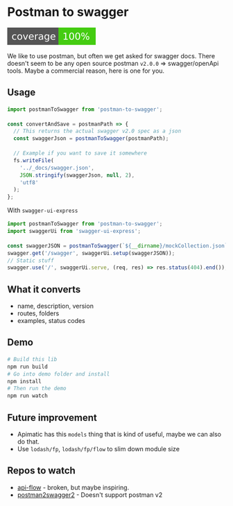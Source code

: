 # Postman to swagger

![coverage](./shields/coverage.svg)

We like to use postman, but often we get asked for swagger docs. There doesn't seem to be any open source postman `v2.0.0` => swagger/openApi tools. Maybe a commercial reason, here is one for you.

## Usage

```js
import postmanToSwagger from 'postman-to-swagger';

const convertAndSave = postmanPath => {
  // This returns the actual swagger v2.0 spec as a json
  const swaggerJson = postmanToSwagger(postmanPath);

  // Example if you want to save it somewhere
  fs.writeFile(
    '../_docs/swagger.json',
    JSON.stringify(swaggerJson, null, 2),
    'utf8'
  );
};
```

With `swagger-ui-express`

```js
import postmanToSwagger from 'postman-to-swagger';
import swaggerUi from 'swagger-ui-express';

const swaggerJSON = postmanToSwagger(`${__dirname}/mockCollection.json`);
swagger.get('/swagger', swaggerUi.setup(swaggerJSON));
// Static stuff
swagger.use('/', swaggerUi.serve, (req, res) => res.status(404).end());
```

## What it converts

- name, description, version
- routes, folders
- examples, status codes

## Demo

```bash
# Build this lib
npm run build
# Go into demo folder and install
npm install
# Then run the demo
npm run watch
```

## Future improvement

- Apimatic has this `models` thing that is kind of useful, maybe we can also do that.
- Use `lodash/fp`, `lodash/fp/flow` to slim down module size

## Repos to watch

- [api-flow](https://github.com/luckymarmot/API-Flow) - broken, but maybe inspiring.
- [postman2swagger2](https://github.com/IntegrateDev/postman2swagger2/blob/master/index.js) - Doesn't support postman v2

